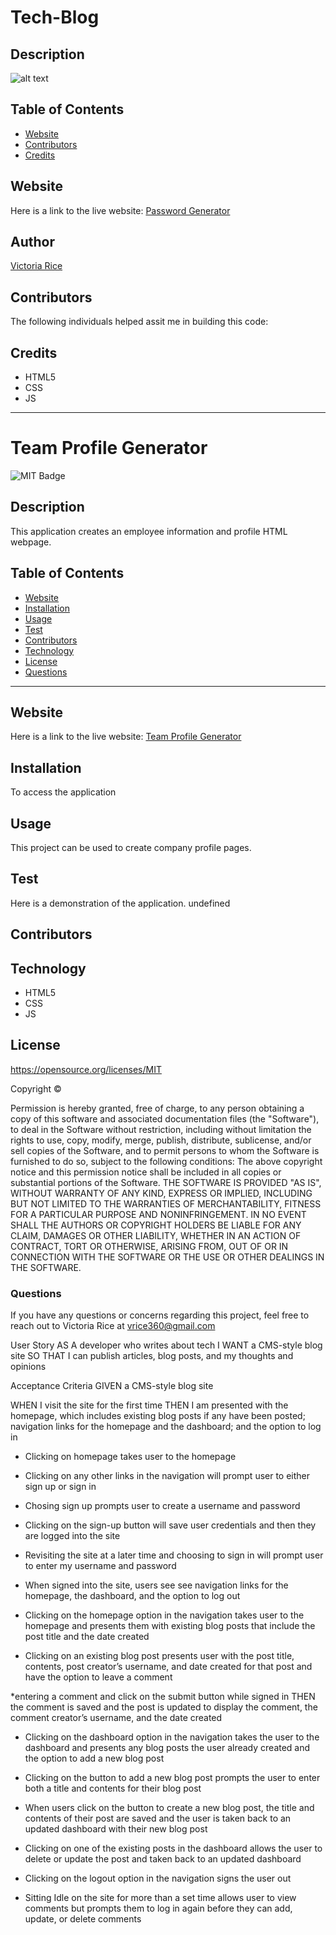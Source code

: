 # Tech-Blog

## Description 
![alt text](./assets/Images/.png)


## Table of Contents 
* [Website](#website)
* [Contributors](#contributors)
* [Credits](#credits)

## Website
Here is a link to the live website:
[Password Generator](https://vtori37.github.io/PROJECTS/)


## Author
[Victoria Rice](https://github.com/vtori37)

## Contributors
The following individuals helped assit me in building this code:

## Credits
* HTML5
* CSS 
* JS
--- 



# Team Profile Generator
![MIT Badge](https://img.shields.io/badge/License-MIT-green)

## Description
This application creates an employee information and profile HTML webpage. 

## Table of Contents 
* [Website](#Website)
* [Installation](#Installation)
* [Usage](#Usage)
* [Test](#Test)
* [Contributors](#contributors)
* [Technology](#technology)
* [License](license)
* [Questions](#Questions)

***

## Website
Here is a link to the live website:
[Team Profile Generator](https://github.com/vtori37/team-profile-generator)

## Installation 
To access the application

## Usage
This project can be used to create company profile pages.

## Test
Here is a demonstration of the application.
undefined

## Contributors


## Technology
* HTML5
* CSS 
* JS


## License 
https://opensource.org/licenses/MIT

Copyright © <years> <copyright holder>

Permission is hereby granted, free of charge, to any person obtaining a copy of this software and associated documentation files (the "Software"), to deal in the Software without restriction, including without limitation the rights to use, copy, modify, merge, publish, distribute, sublicense, and/or sell copies of the Software, and to permit persons to whom the Software is furnished to do so, subject to the following conditions:
The above copyright notice and this permission notice shall be included in all copies or substantial portions of the Software.
THE SOFTWARE IS PROVIDED "AS IS", WITHOUT WARRANTY OF ANY KIND, EXPRESS OR IMPLIED, INCLUDING BUT NOT LIMITED TO THE WARRANTIES OF MERCHANTABILITY, FITNESS FOR A PARTICULAR PURPOSE AND NONINFRINGEMENT. IN NO EVENT SHALL THE AUTHORS OR COPYRIGHT HOLDERS BE LIABLE FOR ANY CLAIM, DAMAGES OR OTHER LIABILITY, WHETHER IN AN ACTION OF CONTRACT, TORT OR OTHERWISE, ARISING FROM, OUT OF OR IN CONNECTION WITH THE SOFTWARE OR THE USE OR OTHER DEALINGS IN THE SOFTWARE.



### Questions
If you have any questions or concerns regarding this project, feel free to reach out to Victoria Rice at vrice360@gmail.com




User Story
AS A developer who writes about tech
I WANT a CMS-style blog site
SO THAT I can publish articles, blog posts, and my thoughts and opinions

Acceptance Criteria
GIVEN a CMS-style blog site

WHEN I visit the site for the first time
THEN I am presented with the homepage, which includes existing blog posts if any have been posted; navigation links for the homepage and the dashboard; and the option to log in

* Clicking on homepage takes user to the homepage

* Clicking on any other links in the navigation will prompt user to
either sign up or sign in

* Chosing sign up prompts user to create a username and password

* Clicking on the sign-up button will save user credentials and then they are logged into the site

* Revisiting the site at a later time and choosing to sign in
will prompt user to enter my username and password

* When signed into the site, users see see navigation links for the homepage, the dashboard, and the option to log out

* Clicking on the homepage option in the navigation takes user to the homepage and presents them with existing blog posts that include the post title and the date created

* Clicking on an existing blog post presents user with the post title, contents, post creator’s username, and date created for that post and have the option to leave a comment

*entering a comment and click on the submit button while signed in
THEN the comment is saved and the post is updated to display the comment, the comment creator’s username, and the date created

* Clicking on the dashboard option in the navigation
takes the user to the dashboard and presents any blog posts the user already created and the option to add a new blog post

* Clicking on the button to add a new blog post
prompts the user to enter both a title and contents for their blog post

* When users click on the button to create a new blog post, the title and contents of their post are saved and the user is taken back to an updated dashboard with their new blog post

* Clicking on one of the existing posts in the dashboard
allows the user to delete or update the post and taken back to an updated dashboard

* Clicking on the logout option in the navigation
signs the user out

* Sitting Idle on the site for more than a set time
allows user to view comments but prompts them to log in again before they can add, update, or delete comments
